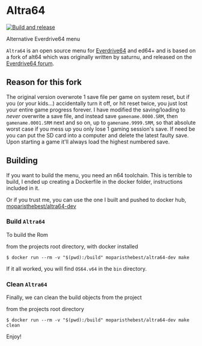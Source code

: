 # Altra64

[![Build and release](https://github.com/adrianopteodoro/altra64/actions/workflows/docker-image.yml/badge.svg)](https://github.com/adrianopteodoro/altra64/actions/workflows/docker-image.yml)

Alternative Everdrive64 menu

`Altra64` is an open source menu for [Everdrive64](http://krikzz.com/) and ed64+ and is based on a fork of alt64 which was
originally written by saturnu, and released on the
[Everdrive64 forum](http://krikzz.com/forum/index.php?topic=816.0).

## Reason for this fork

The original version overwrote 1 save file per game on system reset, but if you (or your kids...) accidentally turn it off, or hit reset twice, you just lost your entire game progress forever.  I have modified the saving/loading to *never* overwrite a save file, and instead save `gamename.0000.SRM`, then `gamename.0001.SRM` next and so on, up to `gamename.9999.SRM`, so that absolute worst case if you mess up you only lose 1 gaming session's save. If need be you can put the SD card into a computer and delete the latest faulty save.  Upon starting a game it'll always load the highest numbered save.

## Building

If you want to build the menu, you need an n64 toolchain. This is terrible to build, I ended up creating a Dockerfile in the docker folder, instructions included in it.

Or if you trust me, you can use the one I built and pushed to docker hub, [moparisthebest/altra64-dev](https://hub.docker.com/r/moparisthebest/altra64-dev)


### Build `Altra64`

To build the Rom

from the projects root directory, with docker installed
```
$ docker run --rm -v "$(pwd):/build" moparisthebest/altra64-dev make
```
If it all worked, you will find `OS64.v64` in the `bin` directory.


### Clean `Altra64`

Finally, we can clean the build objects from the project

from the projects root directory
```
$ docker run --rm -v "$(pwd):/build" moparisthebest/altra64-dev make clean
```

Enjoy!
